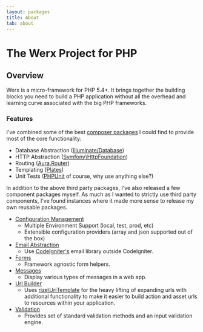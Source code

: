 ```yaml
---
layout: packages
title: About
tab: about
---
```


# The Werx Project for PHP

## Overview

Werx is a micro-framework for PHP 5.4+. It brings together the building blocks you need to build a PHP application without all the overhead and learning curve associated with the big PHP frameworks.

### Features

I've combined some of the best [composer packages](https://packagist.org/) I could find to provide most of the core functionality:

- Database Abstraction ([Illuminate/Database](https://github.com/illuminate/database))
- HTTP Abstraction ([Symfony\HttpFoundation](https://github.com/symfony/HttpFoundation))
- Routing ([Aura.Router](https://github.com/auraphp/Aura.Router))
- Templating ([Plates](http://platesphp.com/))
- Unit Tests ([PHPUnit](https://github.com/sebastianbergmann/phpunit) of course, why use anything else?)

In addition to the above third party packages, I've also released a few component packages myself. As much as I wanted
to strictly use third party components, I've found instances where it made more sense to release my own reusable packages.

- [Configuration Management](/packages/config/)
    - Multiple Environment Support (local, test, prod, etc)
    - Extensible configuration providers (array and json supported out of the box)
- [Email Abstraction](/packages/email/)
    - Use <a href="https://github.com/EllisLab/CodeIgniter/">CodeIgniter's</a> email library outside CodeIgniter.
- [Forms](/packages/forms/)
    - Framework agnostic form helpers.
- [Messages](/packages/messages/)
    - Display various types of messages in a web app.
- [Url Builder](/packages/url/)
    - Uses [rize\UriTemplate](https://github.com/rize/UriTemplate) for the heavy lifting of expanding urls with additional functionality to make it easier to build action and asset urls to resources within your application.
- [Validation](/packages/validation/)
    - Provides set of standard validation methods and an input validation engine.

